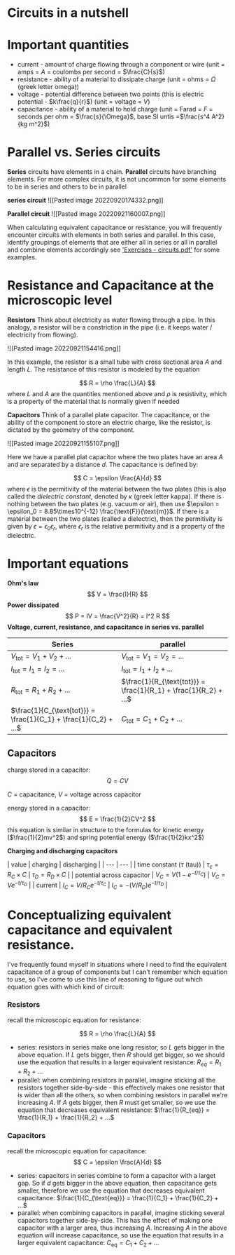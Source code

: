 # Circuits in a nutshell


# Important quantities

- current - amount of charge flowing through a component or wire (unit = amps = $A$ = coulombs per second = $\frac{C}{s}$)
- resistance - ability of a material to dissipate charge (unit = ohms = $\Omega$ (greek letter omega))
- voltage - potential difference between two points (this is electric potential - $k\frac{q}{r}$) (unit = voltage = $V$)
- capacitance - ability of a material to hold charge (unit = Farad = $F$ = seconds per ohm = $\frac{s}{\Omega}$, base SI untis =$\frac{s^4 A^2}{kg m^2}$)

# Parallel vs. Series circuits

**Series** circuits have elements in a chain. **Parallel** circuits have branching elements. For more complex circuits, it is not uncommon for some elements to be in series and others to be in parallel

**series circuit**
![[Pasted image 20220920174332.png]]

**Parallel circuit**
![[Pasted image 20220921160007.png]]

When calculating equivalent capacitance or resistance, you will frequently encounter circuits with elements in both series and parallel. In this case, identify groupings of elements that are either all in series or all in parallel and combine elements accordingly see ['Exercises - circuits.pdf'](obsidian://open?vault=knowledge-base&file=physics%2Fphysics%202%2FExercises%20-%20circuits.pdf) for some examples.

# Resistance and Capacitance at the microscopic level

**Resistors** 
Think about electricity as water flowing through a pipe. In this analogy, a resistor will be a constriction in the pipe (i.e. it keeps water / electricity from flowing).

![[Pasted image 20220921154416.png]]

In this example, the resistor is a small tube with cross sectional area *A* and length *L*. The resistance of this resistor is modeled by the equation

$$
R = \rho \frac{L}{A}
$$
where $L \text{ and } A$ are the quantities mentioned above and $\rho$ is resistivity,  which is a property of the material that is normally given if needed


**Capacitors**
Think of a parallel plate capacitor. The capacitance, or the ability of the component to store an electric charge, like the resistor, is dictated by the geometry of the component. 

![[Pasted image 20220921155107.png]]

Here we have a parallel plat capacitor where the two plates have an area $A$ and are separated by a distance $d$. The capacitance is defined by:

$$
C = \epsilon \frac{A}{d}
$$
where $\epsilon$ is the permitivity of the material between the two plates (this is also called the *dielectric constant*, denoted by $\kappa$ (greek letter kappa). If there is nothing between the two plates (e.g. vacuum or air), then use $\epsilon = \epsilon_0 = 8.85\times10^{-12} \frac{\text{F}}{\text{m}}$. If there is a material between the two plates (called a dielectric), then the permitivity is given by $\epsilon = \epsilon_0 \epsilon_r$, where $\epsilon_r$ is the relative permitivity and is a property of the dielectric.






# Important equations

**Ohm's law**
$$
V = \frac{I}{R}
$$
**Power dissipated**
$$
P = IV = \frac{V^2}{R} = I^2 R
$$
**Voltage, current, resistance, and capacitance in series vs. parallel**

| Series | parallel |
| --------- | -------- |
| $V_{\text{tot}} = V_1 + V_2 + ...$ | $V_{\text{tot}} = V_1 = V_2 = ...$ |
| $I_{\text{tot}} = I_1 = I_2 = ...$ | $I_{\text{tot}}  = I_1 + I_2 + ...$ |
| $R_{\text{tot}} = R_1 + R_2 + ...$ | $\frac{1}{R_{\text{tot}}} = \frac{1}{R_1} + \frac{1}{R_2} + ...$ |
| $\frac{1}{C_{\text{tot}}} = \frac{1}{C_1} + \frac{1}{C_2} + ...$ | $C_{\text{tot}} = C_1 + C_2 + ...$ |

## Capacitors
charge stored in a capacitor:
$$
Q = CV
$$

$C$ = capacitance, $V$ = voltage across capacitor

energy stored in a capacitor:
$$
E = \frac{1}{2}CV^2
$$
this equation is similar in structure to the formulas for kinetic energy ($\frac{1}{2}mv^2$) and spring potential energy ($\frac{1}{2}kx^2$)


**Charging and discharging capacitors**

| value | charging   |     discharging |
| --- | --- |
| time constant ($\tau$ (tau)) | $\tau_c = R_C \times C$ | $\tau_D = R_D \times C$ |
| potential across capacitor | $V_C = V(1-e^{-t/\tau_C})$  | $V_C = Ve^{-t/\tau_D}$ |
| current | $I_C = V/R_C e^{-t/\tau_C}$ | $I_C = -(V/R_D) e^{-t/\tau_D}$ |



# Conceptualizing equivalent capacitance and equivalent resistance. 

I've frequently found myself in situations where I need to find the equivalent capacitance of a group of components but I can't remember which equation to use, so I've come to use this line of reasoning to figure out which equation goes with which kind of circuit:

### Resistors
recall the microscopic equation for resistance:

$$
R = \rho \frac{L}{A}
$$
- series: resistors in series make one long resistor, so $L$ gets bigger in the above equation. If $L$ gets bigger, then $R$ should get bigger, so we should use the equation that results in a larger equivalent resistance: $R_{eq} = R_1 + R_2 + ...$
- parallel: when combining resistors in parallel, imagine sticking all the resistors together side-by-side - this effectively makes one resistor that is wider than all the others, so when combining resistors in parallel we're increasing $A$. If $A$ gets bigger, then $R$ must get smaller, so we use the equation that decreases equivalent resistance: $\frac{1}{R_{eq}} = \frac{1}{R_1} + \frac{1}{R_2} + ...$


### Capacitors
recall the microscopic equation for capacitance:
$$
C = \epsilon \frac{A}{d}
$$
- series: capacitors in series combine to form a capacitor with a larget gap. So if $d$ gets bigger in the above equation, then capacitance gets smaller, therefore we use the equation that decreases equivalent capacitance: $\frac{1}{C_{\text{eq}}} = \frac{1}{C_1} + \frac{1}{C_2} + ...$
- parallel: when combining capacitors in parallel, imagine sticking several capacitors together side-by-side. This has the effect of making one capacitor with a larger area, thus increasing $A$. Increasing $A$ in the above equation will increase capacitance, so use the equation that results in a larger equivalent capacitance: $C_{\text{eq}} = C_1 + C_2 + ...$



